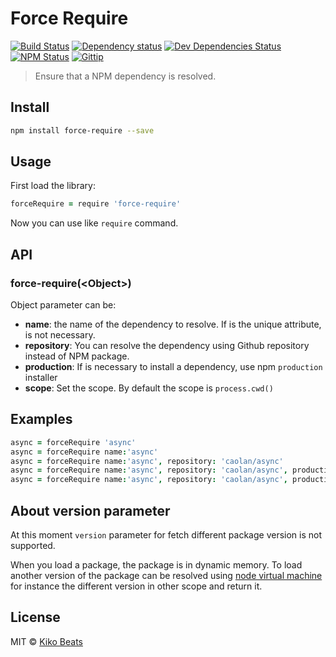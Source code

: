 # Force Require

[![Build Status](http://img.shields.io/travis/Kikobeats/force-require/master.svg?style=flat)](https://travis-ci.org/Kikobeats/force-require)
[![Dependency status](http://img.shields.io/david/Kikobeats/force-require.svg?style=flat)](https://david-dm.org/Kikobeats/force-require)
[![Dev Dependencies Status](http://img.shields.io/david/dev/Kikobeats/force-require.svg?style=flat)](https://david-dm.org/Kikobeats/force-require#info=devDependencies)
[![NPM Status](http://img.shields.io/npm/dm/force-require.svg?style=flat)](https://www.npmjs.org/package/force-require)
[![Gittip](http://img.shields.io/gittip/Kikobeats.svg?style=flat)](https://www.gittip.com/Kikobeats/)

> Ensure that a NPM dependency is resolved.

## Install

```bash
npm install force-require --save
```

## Usage

First load the library:

```coffee
forceRequire = require 'force-require'
```
Now you can use like `require` command.

## API

### force-require(\<Object>)

Object parameter can be:

* **name**: the name of the dependency to resolve. If is the unique attribute, is not necessary.
* **repository**: You can resolve the dependency using Github repository instead of NPM package.
* **production**: If is necessary to install a dependency, use npm `production` installer
* **scope**: Set the scope. By default the scope is `process.cwd()`

## Examples

```coffee
async = forceRequire 'async'
async = forceRequire name:'async'
async = forceRequire name:'async', repository: 'caolan/async'
async = forceRequire name:'async', repository: 'caolan/async', production: true
async = forceRequire name:'async', repository: 'caolan/async', production: true, scope: process.cwd() + '/testApp'
```

## About version parameter

At this moment `version` parameter for fetch different package version is not supported.

When you load a package, the package is in dynamic memory. To load another version of the package can be resolved using [node virtual machine](http://www.davidmclifton.com/2011/08/18/node-js-virtual-machine-vm-usage/) for instance the different version in other scope and return it.


## License

MIT © [Kiko Beats](http://www.kikobeats.com)


